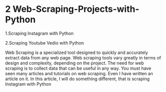 # 2 Web-Scraping-Projects-with-Python
1.Scraping Instagram with Python 

2.Scraping Youtube Vedio with Python

Web Scraping is a specialized tool designed to quickly and accurately extract data from any web page. Web scraping tools vary greatly in terms of design and complexity, depending on the project. 
The need for web scraping is to collect data that can be useful in any way.  You must have seen many articles and tutorials on web scraping. Even I have written an article on it. In this article, I will do something different, that is scraping Instagram with Python
